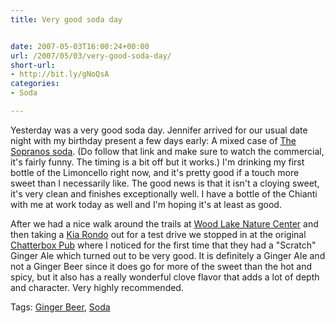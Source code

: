 ```yaml
---
title: Very good soda day


date: 2007-05-03T16:00:24+00:00
url: /2007/05/03/very-good-soda-day/
short-url:
- http://bit.ly/gNoQsA
categories:
- Soda

---
```

<div class='microid-mailto+http:sha1:40e0ef79ad4e2b7b2f70cbd029174bb3209f9bfc'>

Yesterday was a very good soda day. Jennifer arrived for our usual date night with my birthday present a few days early: A mixed case of <a href="http://www.drinksopranos.com/">The Sopranos soda</a>. (Do follow that link and make sure to watch the commercial, it's fairly funny. The timing is a bit off but it works.) I'm drinking my first bottle of the Limoncello right now, and it's pretty good if a touch more sweet than I necessarily like. The good news is that it isn't a cloying sweet, it's very clean and finishes exceptionally well. I have a bottle of the Chianti with me at work today as well and I'm hoping it's at least as good.



After we had a nice walk around the trails at <a href="http://www.woodlakenaturecenter.org/">Wood Lake Nature Center</a> and then taking a <a href="http://www.kia.com/rondo/rondoism/">Kia Rondo</a> out for a test drive we stopped in at the original <a href="http://www.chatterboxpub.net/">Chatterbox Pub</a> where I noticed for the first time that they had a "Scratch" Ginger Ale which turned out to be very good. It is definitely a Ginger Ale and not a Ginger Beer since it does go for more of the sweet than the hot and spicy, but it also has a really wonderful clove flavor that adds a lot of depth and character. Very highly recommended.

</div>

<div class="st-post-tags">
Tags: <a href="http://www.cavort.org/tag/ginger-beer/" title="Ginger Beer" rel="tag">Ginger Beer</a>, <a href="http://www.cavort.org/tag/soda/" title="Soda" rel="tag">Soda</a><br />
</div>